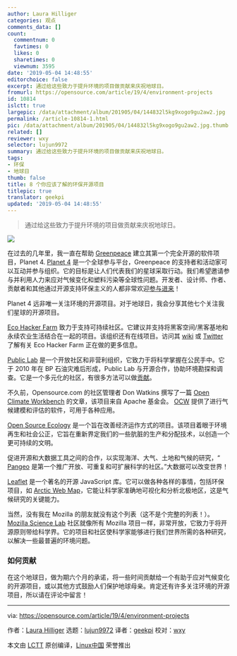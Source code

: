 ```yaml
---
author: Laura Hilliger
categories: 观点
comments_data: []
count:
  commentnum: 0
  favtimes: 0
  likes: 0
  sharetimes: 0
  viewnum: 3595
date: '2019-05-04 14:48:55'
editorchoice: false
excerpt: 通过给这些致力于提升环境的项目做贡献来庆祝地球日。
fromurl: https://opensource.com/article/19/4/environment-projects
id: 10814
islctt: true
largepic: /data/attachment/album/201905/04/144832l5kg9xogo9gu2aw2.jpg
permalink: /article-10814-1.html
pic: /data/attachment/album/201905/04/144832l5kg9xogo9gu2aw2.jpg.thumb.jpg
related: []
reviewer: wxy
selector: lujun9972
summary: 通过给这些致力于提升环境的项目做贡献来庆祝地球日。
tags:
- 环保
- 地球日
thumb: false
title: 8 个你应该了解的环保开源项目
titlepic: true
translator: geekpi
updated: '2019-05-04 14:48:55'
---
```



> 
> 通过给这些致力于提升环境的项目做贡献来庆祝地球日。
> 
> 
> 


![](/data/attachment/album/201905/04/144832l5kg9xogo9gu2aw2.jpg)


在过去的几年里，我一直在帮助 [Greenpeace](http://www.greenpeace.org) 建立其第一个完全开源的软件项目，Planet 4. [Planet 4](http://medium.com/planet4) 是一个全球参与平台，Greenpeace 的支持者和活动家可以互动并参与组织。它的目标是让人们代表我们的星球采取行动。我们希望邀请参与并利用人力来应对气候变化和塑料污染等全球性问题。开发者、设计师、作者、贡献者和其他通过开源支持环保主义的人都非常欢迎[参与进来](https://planet4.greenpeace.org/community/#partners-open-sourcers)！


Planet 4 远非唯一关注环境的开源项目。对于地球日，我会分享其他七个关注我们星球的开源项目。


[Eco Hacker Farm](https://wiki.ecohackerfarm.org/start) 致力于支持可持续社区。它建议并支持将黑客空间/黑客基地和永续农业生活结合在一起的项目。该组织还有在线项目。访问其 [wiki](https://wiki.ecohackerfarm.org/) 或 [Twitter](https://twitter.com/EcoHackerFarm) 了解有关 Eco Hacker Farm 正在做的更多信息。


[Public Lab](https://publiclab.org/) 是一个开放社区和非营利组织，它致力于将科学掌握在公民手中。它于 2010 年在 BP 石油灾难后形成，Public Lab 与开源合作，协助环境勘探和调查。它是一个多元化的社区，有很多方法可以做[贡献](https://publiclab.org/contribute)。


不久前，Opensource.com 的社区管理者 Don Watkins 撰写了一篇 [Open Climate Workbench](https://opensource.com/article/17/1/apache-open-climate-workbench) 的文章，该项目来自 Apache 基金会。 [OCW](https://climate.apache.org/) 提供了进行气候建模和评估的软件，可用于各种应用。


[Open Source Ecology](https://wiki.opensourceecology.org/wiki/Project_needs) 是一个旨在改善经济运作方式的项目。该项目着眼于环境再生和社会公正，它旨在重新界定我们的一些肮脏的生产和分配技术，以创造一个更可持续的文明。


促进开源和大数据工具之间的合作，以实现海洋、大气、土地和气候的研究，“ [Pangeo](http://pangeo.io/) 是第一个推广开放、可重复和可扩展科学的社区。”大数据可以改变世界！


[Leaflet](https://leafletjs.com/) 是一个著名的开源 JavaScript 库。它可以做各种各样的事情，包括环保项目，如 [Arctic Web Map](https://webmap.arcticconnect.ca/#ac_3573/2/20.8/-65.5)，它能让科学家准确地可视化和分析北极地区，这是气候研究的关键能力。


当然，没有我在 Mozilla 的朋友就没有这个列表（这不是个完整的列表！）。[Mozilla Science Lab](https://science.mozilla.org/) 社区就像所有 Mozilla 项目一样，非常开放，它致力于将开源原则带给科学界。它的项目和社区使科学家能够进行我们世界所需的各种研究，以解决一些最普遍的环境问题。


### 如何贡献


在这个地球日，做为期六个月的承诺，将一些时间贡献给一个有助于应对气候变化的开源项目，或以其他方式鼓励人们保护地球母亲。肯定还有许多关注环境的开源项目，所以请在评论中留言！




---


via: <https://opensource.com/article/19/4/environment-projects>


作者：[Laura Hilliger](https://opensource.com/users/laurahilliger) 选题：[lujun9972](https://github.com/lujun9972) 译者：[geekpi](https://github.com/geekpi) 校对：[wxy](https://github.com/wxy)


本文由 [LCTT](https://github.com/LCTT/TranslateProject) 原创编译，[Linux中国](https://linux.cn/) 荣誉推出